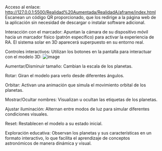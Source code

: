 Acceso al enlace: http://127.0.0.1:5500/Realidad%20Aumentada/RealidadA/aframe/index.html
Escanean un código QR proporcionado, que los redirige a la página web de la aplicación sin necesidad de descargar o instalar software adicional.

Interacción con el marcador: Apuntan la cámara de su dispositivo móvil hacia un marcador físico (patrón específico) para activar la experiencia de RA. El sistema solar en 3D aparecerá superpuesto en su entorno real.

Controles interactivos: Utilizan los botones en la pantalla para interactuar con el modelo 3D:
![image](https://github.com/user-attachments/assets/f26930aa-5c77-4914-935d-667faf6fad9d)


Aumentar/Disminuir tamaño: Cambian la escala de los planetas.

Rotar: Giran el modelo para verlo desde diferentes ángulos.

Orbitar: Activan una animación que simula el movimiento orbital de los planetas.

Mostrar/Ocultar nombres: Visualizan u ocultan las etiquetas de los planetas.

Ajustar iluminación: Alternan entre modos de luz para simular diferentes condiciones visuales.

Reset: Restablecen el modelo a su estado inicial.

Exploración educativa: Observan los planetas y sus características en un formato interactivo, lo que facilita el aprendizaje de conceptos astronómicos de manera dinámica y visual.
